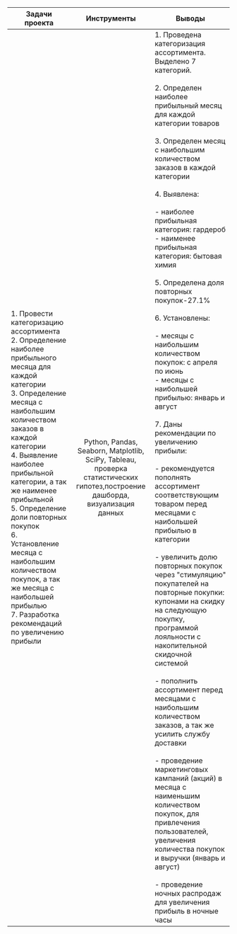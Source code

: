  | Задачи проекта                                                                                                                                                                                                                                                                                                                                                                                                                                                             | Инструменты | Выводы                                                                                                                                                                                                                                                                                                                                                                                                                                                                                                                                                                                                                                                                                                                                                                                                                                                                                                                                                                                                                                                                                                                                                                                                                                                                                                                                                |
|----------------------------------------------------------------------------------------------------------------------------------------------------------------------------------------------------------------------------------------------------------------------------------------------------------------------------------------------------------------------------------------------------------------------------------------------------------------------------|:-----------:|-------------------------------------------------------------------------------------------------------------------------------------------------------------------------------------------------------------------------------------------------------------------------------------------------------------------------------------------------------------------------------------------------------------------------------------------------------------------------------------------------------------------------------------------------------------------------------------------------------------------------------------------------------------------------------------------------------------------------------------------------------------------------------------------------------------------------------------------------------------------------------------------------------------------------------------------------------------------------------------------------------------------------------------------------------------------------------------------------------------------------------------------------------------------------------------------------------------------------------------------------------------------------------------------------------------------------------------------------------|
| 1. Провести категоризацию ассортимента <br/>2. Определение наиболее прибыльного месяца для каждой категории<br/>3. Определение месяца с наибольшим количеством заказов в каждой категории <br/>4. Выявление наиболее прибыльной категории, а так же наименее прибыльной<br/>5. Определение доли повторных покупок<br/>6. Установление месяца с наибольшим количеством покупок, а так же месяца с наибольшей прибылью<br/>7. Разработка рекомендаций по увеличению прибыли  |   Python, Pandas, Seaborn, Matplotlib, SciPy, Tableau, проверка статистических гипотез,построение дашборда, визуализация данных      | 1. Проведена категоризация ассортимента. Выделено 7 категорий.<br/> <br/>2. Определен наиболее прибыльный месяц для каждой категории товаров<br/> <br/>3. Определен месяц с наибольшим количеством заказов в каждой категории <br/> <br/>4. Выявлена:<br/> <br/> - наиболее прибыльная категория: гардероб <br/>- наименее прибыльная категория: бытовая химия<br/> <br/>5. Определена доля повторных покупок-27.1%<br/> <br/>6. Установлены:<br/> <br/>- месяцы с наибольшим количеством покупок: с апреля по  июнь<br/> - месяцы с наибольшей прибылью:  январь и август <br/><br/>7. Даны рекомендации по увеличению прибыли:<br/><br/>- рекомендуется пополнять ассортимент соответствующим товаром перед месяцами с наибольшей прибылью в категории<br/><br/>- увеличить долю повторных покупок через "стимуляцию" покупателей на повторные покупки: купонами на скидку на следующую покупку, программой лояльности с накопительной скидочной системой<br/><br/>- пополнить ассортимент перед месяцами с наибольшим количеством заказов, а так же усилить службу доставки <br/><br/>- проведение маркетинговых кампаний (акций) в месяца с наименьшим количеством покупок, для привлечения пользователей, увеличения количества покупок и выручки (январь и август) <br/><br/>- проведение ночных распродаж для увеличения прибыль в ночные часы | 
